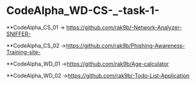 # CodeAlpha_WD-CS-_-task-1-
   **CodeAlpha_CS_01
      -> https://github.com/rak9b/-Network-Analyzer-SNIFFER-

  **CodeAlpha_CS_02
    ->https://github.com/rak9b/Phishing-Awareness-Training-site-

    

 **CodeAlpha_WD_01
     ->https://github.com/rak9b/Age-calculator

  **CodeAlpha_WD_02
      ->https://github.com/rak9b/-Todo-List-Application
